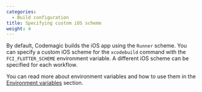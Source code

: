 ```yaml
---
categories:
  - Build configuration
title: Specifying custom iOS scheme
weight: 4
---
```


By default, Codemagic builds the iOS app using the `Runner` scheme. You can specify a custom iOS scheme for the `xcodebuild` command with the `FCI_FLUTTER_SCHEME` environment variable. A different iOS scheme can be specified for each workflow.

You can read more about environment variables and how to use them in the [Environment variables](https://docs.codemagic.io/building/environment-variables/) section.
